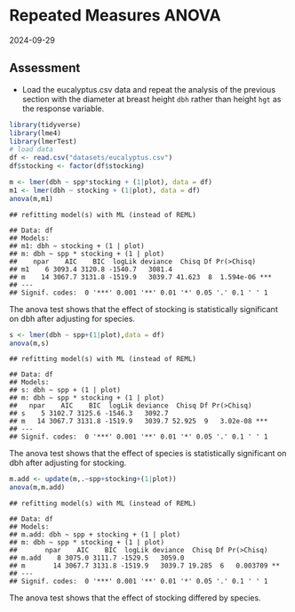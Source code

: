 Repeated Measures ANOVA
================
2024-09-29

## Assessment

- Load the eucalyptus.csv data and repeat the analysis of the previous
  section with the diameter at breast height `dbh` rather than height
  `hgt` as the response variable.

``` r
library(tidyverse)
library(lme4)
library(lmerTest)
# load data
df <- read.csv("datasets/eucalyptus.csv")
df$stocking <- factor(df$stocking)
```

``` r
m <- lmer(dbh ~ spp*stocking + (1|plot), data = df)
m1 <- lmer(dbh ~ stocking + (1|plot), data = df)
anova(m,m1)
```

    ## refitting model(s) with ML (instead of REML)

    ## Data: df
    ## Models:
    ## m1: dbh ~ stocking + (1 | plot)
    ## m: dbh ~ spp * stocking + (1 | plot)
    ##    npar    AIC    BIC  logLik deviance  Chisq Df Pr(>Chisq)    
    ## m1    6 3093.4 3120.8 -1540.7   3081.4                         
    ## m    14 3067.7 3131.8 -1519.9   3039.7 41.623  8  1.594e-06 ***
    ## ---
    ## Signif. codes:  0 '***' 0.001 '**' 0.01 '*' 0.05 '.' 0.1 ' ' 1

The anova test shows that the effect of stocking is statistically
significant on dbh after adjusting for species.

``` r
s <- lmer(dbh ~ spp+(1|plot),data = df)
anova(m,s)
```

    ## refitting model(s) with ML (instead of REML)

    ## Data: df
    ## Models:
    ## s: dbh ~ spp + (1 | plot)
    ## m: dbh ~ spp * stocking + (1 | plot)
    ##   npar    AIC    BIC  logLik deviance  Chisq Df Pr(>Chisq)    
    ## s    5 3102.7 3125.6 -1546.3   3092.7                         
    ## m   14 3067.7 3131.8 -1519.9   3039.7 52.925  9   3.02e-08 ***
    ## ---
    ## Signif. codes:  0 '***' 0.001 '**' 0.01 '*' 0.05 '.' 0.1 ' ' 1

The anova test shows that the effect of species is statistically
significant on dbh after adjusting for stocking.

``` r
m.add <- update(m,.~spp+stocking+(1|plot))
anova(m,m.add)
```

    ## refitting model(s) with ML (instead of REML)

    ## Data: df
    ## Models:
    ## m.add: dbh ~ spp + stocking + (1 | plot)
    ## m: dbh ~ spp * stocking + (1 | plot)
    ##       npar    AIC    BIC  logLik deviance  Chisq Df Pr(>Chisq)   
    ## m.add    8 3075.0 3111.7 -1529.5   3059.0                        
    ## m       14 3067.7 3131.8 -1519.9   3039.7 19.285  6   0.003709 **
    ## ---
    ## Signif. codes:  0 '***' 0.001 '**' 0.01 '*' 0.05 '.' 0.1 ' ' 1

The anova test shows that the effect of stocking differed by species.
